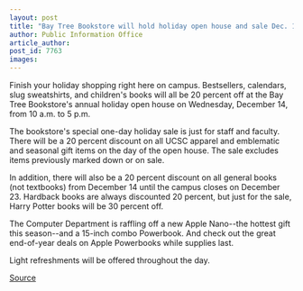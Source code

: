 ```yaml
---
layout: post
title: "Bay Tree Bookstore will hold holiday open house and sale Dec. 14"
author: Public Information Office
article_author: 
post_id: 7763
images:
---
```


<a name="content" id="content"></a>
<p>
  Finish your holiday shopping right here on campus. Bestsellers, calendars, slug sweatshirts, and children's books will all be 20 percent off at the Bay Tree Bookstore's annual holiday open house on Wednesday, December 14, from 10 a.m. to 5 p.m.
</p>
<p>
  The bookstore's special one-day holiday sale is just for staff and faculty. There will be a 20 percent discount on all UCSC apparel and emblematic and seasonal gift items on the day of the open house. The sale excludes items previously marked down or on sale.
</p>
<p>
  In addition, there will also be a 20 percent discount on all general books (not textbooks) from December 14 until the campus closes on December 23. Hardback books are always discounted 20 percent, but just for the sale, Harry Potter books will be 30 percent off.
</p>
<p>
  The Computer Department is raffling off a new Apple Nano--the hottest gift this season--and a 15-inch combo Powerbook. And check out the great end-of-year deals on Apple Powerbooks while supplies last.
</p>
<p>
  Light refreshments will be offered throughout the day.
</p>
<p><a href="http://www1.ucsc.edu/currents/05-06/12-12/brief-bookstore.asp" title="Permalink to brief-bookstore">Source</a></p>
